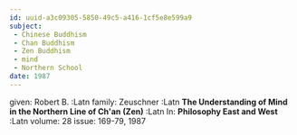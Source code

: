 ```yaml
---
id: uuid-a3c09305-5850-49c5-a416-1cf5e8e599a9
subject: 
 - Chinese Buddhism
 - Chan Buddhism
 - Zen Buddhism
 - mind
 - Northern School
date: 1987
---
```


given: Robert B. :Latn
family: Zeuschner :Latn
**The Understanding of Mind in the Northern Line of Ch'an (Zen)** :Latn
In: 
**Philosophy East and West** :Latn
volume: 28
issue: 169-79, 1987